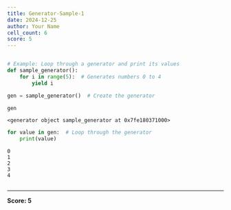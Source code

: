 ```yaml
---
title: Generator-Sample-1
date: 2024-12-25
author: Your Name
cell_count: 6
score: 5
---
```


```python

```


```python
# Example: Loop through a generator and print its values
def sample_generator():
    for i in range(5):  # Generates numbers 0 to 4
        yield i
```


```python
gen = sample_generator()  # Create the generator
```


```python
gen
```




    <generator object sample_generator at 0x7fe180371000>




```python
for value in gen:  # Loop through the generator
    print(value)
```

    0
    1
    2
    3
    4



```python

```


---
**Score: 5**